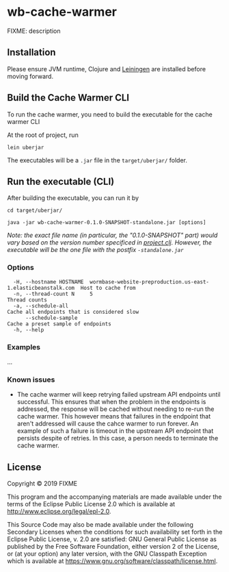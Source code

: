 # wb-cache-warmer

FIXME: description

## Installation

Please ensure JVM runtime, Clojure and [Leiningen](https://github.com/technomancy/leiningen) are installed before moving forward.

## Build the Cache Warmer CLI

To run the cache warmer, you need to build the executable for the cache warmer CLI

At the root of project, run

```
lein uberjar
```

The executables will be a `.jar` file in the `target/uberjar/` folder.

## Run the executable (CLI)

After building the executable, you can run it by

```
cd target/uberjar/

java -jar wb-cache-warmer-0.1.0-SNAPSHOT-standalone.jar [options]

```

_Note: the exact file name (in particular, the "0.1.0-SNAPSHOT" part) would vary based on the version number specificed in [project.clj](project.cli). However, the executable will be the one file with the postfix `-standalone.jar`_

### Options

```
  -H, --hostname HOSTNAME  wormbase-website-preproduction.us-east-1.elasticbeanstalk.com  Host to cache from
  -n, --thread-count N     5                                                              Thread counts
  -a, --schedule-all                                                                      Cache all endpoints that is considered slow
      --schedule-sample                                                                   Cache a preset sample of endpoints
  -h, --help
```



### Examples



...

### Known issues

- The cache warmer will keep retrying failed upstream API endpoints until successful. This ensures that when the problem in the endpoints is addressed, the response will be cached without needing to re-run the cache warmer. This however means that failures in the endpoint that aren't addressed will cause the cahce warmer to run forever. An example of such a failure is timeout in the upstream API endpoint that persists despite of retries. In this case, a person needs to terminate the cache warmer.



## License

Copyright © 2019 FIXME

This program and the accompanying materials are made available under the
terms of the Eclipse Public License 2.0 which is available at
http://www.eclipse.org/legal/epl-2.0.

This Source Code may also be made available under the following Secondary
Licenses when the conditions for such availability set forth in the Eclipse
Public License, v. 2.0 are satisfied: GNU General Public License as published by
the Free Software Foundation, either version 2 of the License, or (at your
option) any later version, with the GNU Classpath Exception which is available
at https://www.gnu.org/software/classpath/license.html.
